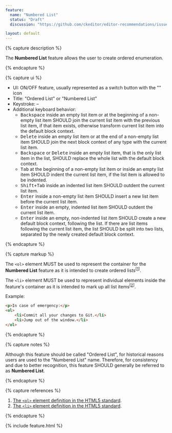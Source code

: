```yaml
---
feature:
  name: "Numbered List"
  status: "Draft"
  discussion: "https://github.com/ckeditor/editor-recommendations/issues/19"

layout: default
---
```


{% capture description %}

The **Numbered List** feature allows the user to create ordered enumeration.

{% endcapture %}

{% capture ui %}

 * UI: ON/OFF feature, usually represented as a switch button with the "<i class="fa fa-list-ol" aria-label="Numbered List" title="Numbered List"></i>" icon
 * Title: "Ordered List" or "Numbered List"
 * Keystroke: –
 * Additional keyboard behavior:
   * <kbd>Backspace</kbd> inside an empty list item or at the beginning of a non-empty list item SHOULD join the current list item with the previous list item, if that item exists, otherwise transform current list item into the default block context.
   * <kbd>Delete</kbd> inside an empty list item or at the end of a non-empty list item SHOULD join the next block context of any type with the current list item.
   * <kbd>Backspace</kbd> or <kbd>Delete</kbd> inside an empty list item, that is the only list item in the list, SHOULD replace the whole list with the default block context.
   * <kbd>Tab</kbd> at the beginning of a non-empty list item or inside an empty list item SHOULD indent the current list item, if the list item is allowed to be indented.
   * <kbd>Shift+Tab</kbd> inside an indented list item SHOULD outdent the current list item.
   * <kbd>Enter</kbd> inside a non-empty list item SHOULD insert a new list item before the current list item.
   * <kbd>Enter</kbd> inside an empty, indented list item SHOULD outdent the current list item.
   * <kbd>Enter</kbd> inside an empty, non-indented list item SHOULD create a new default block context, following the list. If there are list items following the current list item, the list SHOULD be split into two lists, separated by the newly created default block context.

{% endcapture %}

{% capture markup %}

The `<ol>` element MUST be used to represent the container for the **Numbered List** feature as it is intended to create ordered lists<sup>[[1](#ref1)]</sup>.

The `<li>` element MUST be used to represent individual elements inside the feature's container as it is intended to mark up all list items<sup>[[2](#ref2)]</sup>.

Example:

```html
<p>In case of emergency:</p>
<ol>
	<li>Commit all your changes to Git.</li>
	<li>Jump out of the window.</li>
</ol>
```

{% endcapture %}

{% capture notes %}

Although this feature should be called "Ordered List", for historical reasons users are used to the "Numbered List" name. Therefore, for consistency and due to better recognition, this feature SHOULD generally be referred to as **Numbered List**.

{% endcapture %}

{% capture references %}

1. <a id="ref1"></a>[The `<ol>` element definition in the HTML5 standard](https://www.w3.org/TR/html5/grouping-content.html#the-ol-element).
2. <a id="ref2"></a>[The `<li>` element definition in the HTML5 standard](https://www.w3.org/TR/html5/grouping-content.html#the-li-element).

{% endcapture %}

{% include feature.html %}
